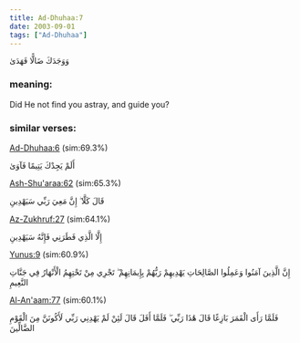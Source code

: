 ```yaml
---
title: Ad-Dhuhaa:7
date: 2003-09-01
tags: ["Ad-Dhuhaa"]
---
```

وَوَجَدَكَ ضَالًّا فَهَدَىٰ
### meaning: 
Did He not find you astray, and guide you?
### similar verses: 

[Ad-Dhuhaa:6](/93/6) (sim:69.3%)

أَلَمْ يَجِدْكَ يَتِيمًا فَآوَىٰ

[Ash-Shu'araa:62](/26/62) (sim:65.3%)

قَالَ كَلَّا ۖ إِنَّ مَعِيَ رَبِّي سَيَهْدِينِ

[Az-Zukhruf:27](/43/27) (sim:64.1%)

إِلَّا الَّذِي فَطَرَنِي فَإِنَّهُ سَيَهْدِينِ

[Yunus:9](/10/9) (sim:60.9%)

إِنَّ الَّذِينَ آمَنُوا وَعَمِلُوا الصَّالِحَاتِ يَهْدِيهِمْ رَبُّهُمْ بِإِيمَانِهِمْ ۖ تَجْرِي مِنْ تَحْتِهِمُ الْأَنْهَارُ فِي جَنَّاتِ النَّعِيمِ

[Al-An'aam:77](/6/77) (sim:60.1%)

فَلَمَّا رَأَى الْقَمَرَ بَازِغًا قَالَ هَٰذَا رَبِّي ۖ فَلَمَّا أَفَلَ قَالَ لَئِنْ لَمْ يَهْدِنِي رَبِّي لَأَكُونَنَّ مِنَ الْقَوْمِ الضَّالِّينَ
